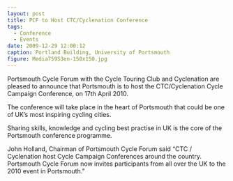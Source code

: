 ```yaml
---
layout: post
title: PCF to Host CTC/Cyclenation Conference
tags:
  - Conference
  - Events
date: 2009-12-29 12:00:12
caption: Portland Building, University of Portsmouth
figure: Media75953en-150x150.jpg
---
```


Portsmouth Cycle Forum with the Cycle Touring Club and Cyclenation are pleased to announce that Portsmouth is to host the CTC/Cyclenation Cycle Campaign Conference, on 17th April 2010.

The conference will take place in the heart of Portsmouth that could be one of UK’s most inspiring cycling cities.

Sharing skills, knowledge and cycling best practise in UK is the core of the Portsmouth conference programme.

John Holland, Chairman of Portsmouth Cycle Forum said “CTC / Cyclenation host Cycle Campaign Conferences around the country. Portsmouth Cycle Forum now invites participants from all over the UK to the 2010 event in Portsmouth."
